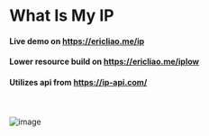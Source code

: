 # What Is My IP
#### Live demo on https://ericliao.me/ip  
#### Lower resource build on https://ericliao.me/iplow  
#### **Utilizes api from https://ip-api.com/**
\
\
![image](https://i.gyazo.com/ddf222ca86ab059c555507b021794195.png)


